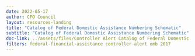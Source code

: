 ```yaml
---
date: 2022-05-17
author: CFO Council
layout: resources-landing
title: "Catalog of Federal Domestic Assistance Numbering Schematic"
subtitle: "Catalog of Federal Domestic Assistance Numbering Schematic"
doc-link: ../assets/files/Controller Alert Catalog of Federal Domestic Assistance Numbering Schematic_2016.12.22.pdf
filters: federal-financial-assistance controller-alert omb 2017
---
```

